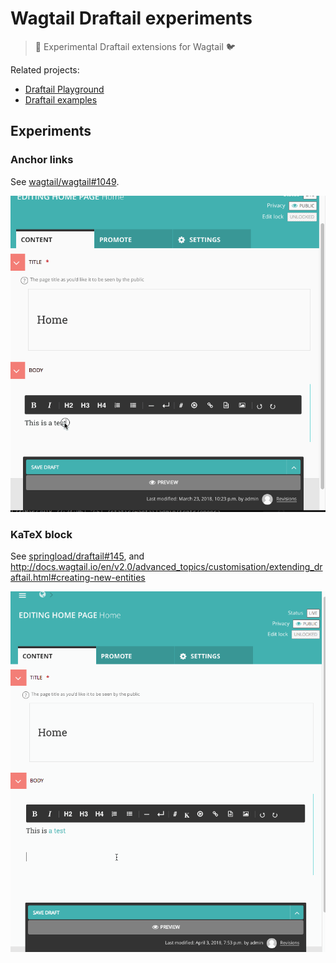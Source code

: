 # Wagtail Draftail experiments

> 🚧 Experimental Draftail extensions for Wagtail 🐦

Related projects:

* [Draftail Playground](https://github.com/thibaudcolas/draftail-playground)
* [Draftail examples](https://springload.github.io/draftail/examples/)

## Experiments

### Anchor links

See [wagtail/wagtail#1049](https://github.com/wagtail/wagtail/issues/1049#issuecomment-375815036).

[![GIF of the implementation](.github/wagtail_draftail_anchors.gif)](https://github.com/wagtail/wagtail/issues/1049#issuecomment-375815036)

### KaTeX block

See [springload/draftail#145](https://github.com/springload/draftail/issues/145), and http://docs.wagtail.io/en/v2.0/advanced_topics/customisation/extending_draftail.html#creating-new-entities

![GIF of the implementation](.github/wagtail_draftail_katex.gif)
